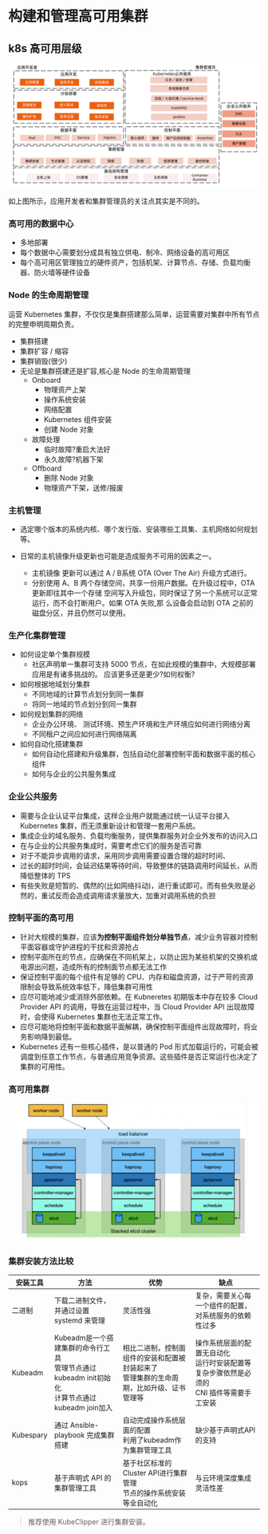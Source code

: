 # 构建和管理高可用集群



## k8s 高可用层级

![](assets/k8s-ha-layer.png)

如上图所示，应用开发者和集群管理员的关注点其实是不同的。



### 高可用的数据中心

* 多地部署
* 每个数据中心需要划分成具有独立供电、制冷、网络设备的高可用区
* 每个高可用区管理独立的硬件资产，包括机架、计算节点、存储、负载均衡器、防火墙等硬件设备



### Node 的生命周期管理

运营 Kubernetes 集群，不仅仅是集群搭建那么简单，运营需要对集群中所有节点的完整申明周期负责。



* 集群搭建
* 集群扩容 / 缩容
* 集群销毁(很少)
* 无论是集群搭建还是扩容,核心是 Node 的生命周期管理
  * Onboard
    * 物理资产上架
    * 操作系统安装
    * 网络配置
    * Kubernetes 组件安装
    * 创建 Node 对象
  * 故障处理
    * 临时故障?重启大法好
    * 永久故障?机器下架
  * Offboard
    * 删除 Node 对象
    * 物理资产下架，送修/报废



### 主机管理

* 选定哪个版本的系统内核、哪个发行版、安装哪些工具集、主机网络如何规划等。

* 日常的主机镜像升级更新也可能是造成服务不可用的因素之一。
  * 主机镜像 更新可以通过 A / B系统 OTA (Over The Air) 升级方式进行。
  * 分别使用 A、B 两个存储空间，共享一份用户数据。在升级过程中，OTA 更新即往其中一个存储
    空间写入升级包，同时保证了另一个系统可以正常运行，而不会打断用户。如果 OTA 失败,那
    么设备会启动到 OTA 之前的磁盘分区，并且仍然可以使用。



### 生产化集群管理

* 如何设定单个集群规模
  * 社区声明单一集群可支持 5000 节点，在如此规模的集群中，大规模部署应用是有诸多挑战的。
    应该更多还是更少?如何权衡?
* 如何根据地域划分集群
  * 不同地域的计算节点划分到同一集群
  * 将同一地域的节点划分到同一集群
* 如何规划集群的网络
  * 企业办公环境、 测试环境、预生产环境和生产环境应如何进行网络分离
  * 不同租户之间应如何进行网络隔离
* 如何自动化搭建集群
  * 如何自动化搭建和升级集群，包括自动化部署控制平面和数据平面的核心组件
  * 如何与企业的公共服务集成





### 企业公共服务

* 需要与企业认证平台集成，这样企业用户就能通过统一认证平台接入 Kubernetes 集群，而无须重新设计和管理一套用户系统。
* 集成企业的域名服务、负载均衡服务，提供集群服务对企业外发布的访问入口
* 在与企业的公共服务集成时，需要考虑它们的服务是否可靠
* 对于不能异步调用的请求，采用同步调用需要设置合理的超时时间、
* 过长的超时时间，会延迟结果等待时间，导致整体的链路调用时间延长，从而降低整体的 TPS
* 有些失败是短暂的、偶然的(比如网络抖动)，进行重试即可。而有些失败是必然的，重试反而会造成调用请求量放大，加重对调用系统的负担





### 控制平面的高可用

* 针对大规模的集群，应该**为控制平面组件划分单独节点**，减少业务容器对控制平面容器或守护进程的干扰和资源抢占
* 控制平面所在的节点，应确保在不同机架上，以防止因为某些机架的交换机或电源出问题，造成所有的控制面节点都无法工作
* 保证控制平面的每个组件有足够的 CPU、内存和磁盘资源，过于严苛的资源限制会导致系统效率低下，降低集群可用性
* 应尽可能地减少或消除外部依赖。在 Kubneretes 初期版本中存在较多 Cloud Provider API 的调用，导致在运营过程中，当 Cloud Provider API 出现故障时，会使得 Kubernetes 集群也无法正常工作。
* 应尽可能地将控制平面和数据平面解耦，确保控制平面组件出现故障时，将业务影响降到最低。
* Kubernetes 还有一些核心插件，是以普通的 Pod 形式加载运行的，可能会被调度到任意工作节点，与普通应用竞争资源。这些插件是否正常运行也决定了集群的可用性。





### 高可用集群

![](assets/k8s-ha-arch.png)





### 集群安装方法比较

| 安装工具  | 方法                                                         | 优势                                                         | 缺点                                                         |
| --------- | ------------------------------------------------------------ | ------------------------------------------------------------ | ------------------------------------------------------------ |
| 二进制    | 下载二进制文件，并通过设置 systemd 来管理                    | 灵活性强                                                     | 复杂，需要关心每一个组件的配置，对系统服务的依赖性过多       |
| Kubeadm   | Kubeadm是一个搭建集群的命令行工具<br>管理节点通过kubeadm init初始化<br>计算节点通过kubeadm join加入 | 相比二进制，控制面组件的安装和配置被封装起来了<br>管理集群的生命周期，比如升级、证书管理等 | 操作系统层面的配置无自动化<br>运行时安装配置等复杂步骤依然是必须的<br/>CNI 插件等需要手工安装 |
| Kubespary | 通过 Ansible- playbook 完成集群搭建                          | 自动完成操作系统层面的配置<br>利用了kubeadm作为集群管理工具  | 缺少基于声明式API的支持                                      |
| kops      | 基于声明式 API 的集群管理工具                                | 基于社区标准的Cluster API进行集群管理<br/>节点的操作系统安装等全自动化 | 与云环境深度集成<br/>灵活性差                                |

> 推荐使用 KubeClipper 进行集群安装。



